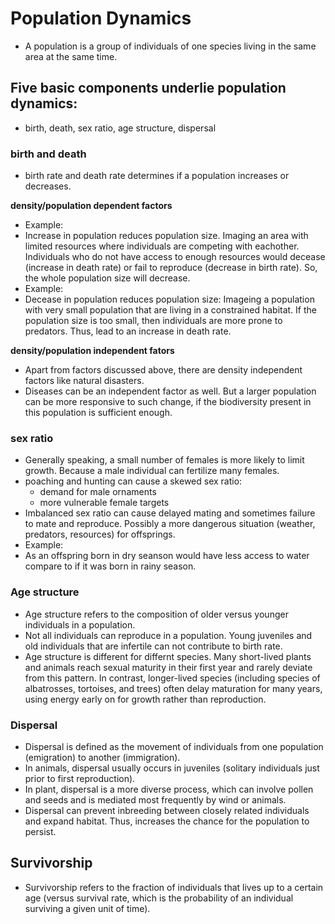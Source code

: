 # Population Dynamics
- A population is a group of individuals of one species living in the same area at the same time.

## Five basic components underlie population dynamics:
- birth, death, sex ratio, age structure, dispersal

### birth and death
- birth rate and death rate determines if a population increases or decreases. 

**density/population dependent factors**
- Example:
- Increase in population reduces population size. Imaging an area with limited resources where individuals are competing with eachother. Individuals 
who do not have access to enough resources would decease (increase in death rate) or fail to reproduce (decrease in birth rate). So, the whole population size 
will decrease.
- Example:
- Decease in population reduces population size: Imageing a population with very small population that are living in a constrained habitat. If the population size
is too small, then individuals are more prone to predators. Thus, lead to an increase in death rate.

**density/population independent fators**
- Apart from factors discussed above, there are density independent factors like natural disasters. 
- Diseases can be an independent factor as well. But a larger population can be more responsive to such change, if the biodiversity present in this population is 
sufficient enough.

### sex ratio
- Generally speaking, a small number of females is more likely to limit growth. Because a male individual can fertilize many females.
- poaching and hunting can cause a skewed sex ratio:
    - demand for male ornaments
    - more vulnerable female targets
- Imbalanced sex ratio can cause delayed mating and sometimes failure to mate and reproduce. Possibly a more dangerous situation (weather, predators, resources) 
for offsprings. 
- Example:
- As an offspring born in dry seanson would have less access to water compare to if it was born in rainy season. 

### Age structure
- Age structure refers to the composition of older versus younger individuals in a population.
- Not all individuals can reproduce in a population. Young juveniles and old individuals that are infertile can not contribute to birth rate. 
- Age structure is different for differnt species. Many short-lived plants and animals reach sexual maturity in their first year and rarely 
deviate from this pattern. In contrast, longer-lived species (including species of albatrosses, tortoises, and trees) often delay maturation 
for many years, using energy early on for growth rather than reproduction.

### Dispersal
- Dispersal is defined as the movement of individuals from one population (emigration) to another (immigration).
- In animals, dispersal usually occurs in juveniles (solitary individuals just prior to first reproduction).
- In plant, dispersal is a more diverse process, which can involve pollen and seeds and is mediated most frequently by wind or animals.
- Dispersal can prevent inbreeding between closely related individuals and expand habitat. Thus, increases the chance for the population to persist. 

## Survivorship
- Survivorship refers to the fraction of individuals that lives up to a certain age (versus survival rate, which is the probability of 
an individual surviving a given unit of time). 


